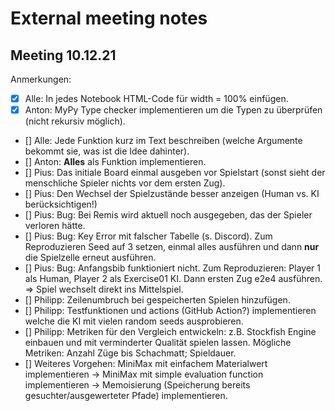 # External meeting notes

## Meeting 10.12.21

Anmerkungen:

- [x] Alle: In jedes Notebook HTML-Code für width = 100% einfügen.
- [x] Anton: MyPy Type checker implementieren um die Typen zu überprüfen (nicht rekursiv möglich).
- [] Alle: Jede Funktion kurz im Text beschreiben (welche Argumente bekommt sie, was ist die Idee dahinter).
- [] Anton: **Alles** als Funktion implementieren.
- [] Pius: Das initiale Board einmal ausgeben vor Spielstart (sonst sieht der menschliche Spieler nichts vor dem ersten Zug).
- [] Pius: Den Wechsel der Spielzustände besser anzeigen (Human vs. KI berücksichtigen!)
- [] Pius: Bug: Bei Remis wird aktuell noch ausgegeben, das der Spieler verloren hätte.
- [] Pius: Bug: Key Error mit falscher Tabelle (s. Discord). Zum Reproduzieren Seed auf 3 setzen, einmal alles ausführen und dann **nur** die Spielzelle erneut ausführen.
- [] Pius: Bug: Anfangsbib funktioniert nicht. Zum Reproduzieren: Player 1 als Human, Player 2 als Exercise01 KI. Dann ersten Zug e2e4 ausführen. ⇒ Spiel wechselt direkt ins Mittelspiel.
- [] Philipp: Zeilenumbruch bei gespeicherten Spielen hinzufügen.
- [] Philipp: Testfunktionen und actions (GitHub Action?) implementieren welche die KI mit vielen random seeds ausprobieren.
- [] Philipp: Metriken für den Vergleich entwickeln: z.B. Stockfish Engine einbauen und mit verminderter Qualität spielen lassen. Mögliche Metriken: Anzahl Züge bis Schachmatt; Spieldauer.
- [] Weiteres Vorgehen: MiniMax mit einfachem Materialwert implementieren → MiniMax mit simple evaluation function implementieren → Memoisierung (Speicherung bereits gesuchter/ausgewerteter Pfade) implementieren.
